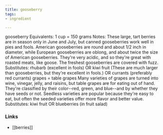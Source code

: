 ```yaml
---
title: gooseberry
tags:
- ingredient

---
```

gooseberry Equivalents: 1 cup = 150 grams Notes: These large, tart berries are in season only in June and July, but canned gooseberries work well in pies and fools. American gooseberries are round and about 1/2 inch in diameter, while European gooseberries are oblong, and about twice the size of American gooseberries. They're very acidic, and so they're great with roasted meats, like goose. The freshest gooseberries are covered with fuzz. Substitutes: rhubarb (excellent in fools) OR kiwi fruit (These are much larger than gooseberries, but they're excellent in fools.) OR currants (preferably red currants) grapes = table grapes Many varieties of grapes are turned into wine, vinegar, jelly, and raisins, but table grapes are for eating out of hand. They're classified by their color--red, green, and blue--and by whether they have seeds or not. Seedless varieties are popular because they're easy to eat, but often the seeded varieties offer more flavor and better value. Substitutes: kiwi fruit OR blueberries (in fruit salad)

### Links

* [[berries]]
